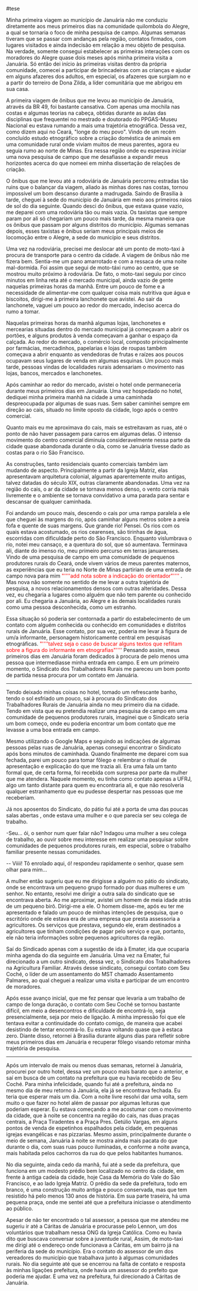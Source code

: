 
#tese 

Minha primeira viagem ao município de Januária não me conduziu diretamente aos meus primeiros dias na comunidade quilombola do Alegre, a qual se tornaria o foco de minha pesquisa de campo. Algumas semanas tiveram que se passar com andanças pela região, contatos firmados, com lugares visitados e ainda indecisão em relação a meu objeto de pesquisa. Na verdade, somente consegui estabelecer as primeiras interações com os moradores do Alegre quase dois meses após minha primeira visita a Januária. Só então dei início às primeiras visitas dentro da própria comunidade, comecei a participar de brincadeiras com as crianças e ajudar em alguns afazeres dos adultos, em especial, os afazeres que surgiam no e a partir do terreiro de Dona Zilda, a líder comunitária que me abrigou em sua casa.

A primeira viagem de ônibus que me levou ao município de Januária, através da BR 49, foi bastante cansativa. Com apenas uma mochila nas costas e  algumas teorias na cabeça, obtidas durante as aulas das disciplinas que frequentei no mestrado e doutorado do PPGAS-Museu Nacional eu estava rumando a mais uma trajetória etnográfica. Dessa vez, como dizem aqui no Ceará, "longe do meu povo". Vindo de um recém concluído estudo etnográfico sobre a criação doméstica de animais em uma comunidade rural onde viviam muitos de meus parentes, agora eu seguia rumo ao norte de Minas.  Era nessa região onde eu esperava iniciar uma nova pesquisa de campo que me desafiasse a expandir meus horizontes acerca do que nomeei em minha dissertação de relações de criação. 

O ônibus que me levou até a rodoviária de Januária percorreu estradas tão ruins que o balançar da viagem, aliado às minhas dores nas costas, tornou impossível um bom descanso durante a madrugada. Saindo de Brasília à tarde, cheguei à sede do município de Januária em meio aos primeiros raios de sol do dia seguinte. Quando desci do ônibus, que estava quase vazio, me deparei com uma rodoviária tão ou mais vazia. Os taxistas que sempre param por ali só chegariam um pouco mais tarde, da mesma maneira que os ônibus que passam por alguns distritos do município. Algumas semanas depois, esses taxistas e ônibus seriam meus principais meios de locomoção entre o Alegre, a sede do município e seus distritos. 

Uma vez na rodoviária, precisei me deslocar até um ponto de moto-taxi à procura de transporte para o centro da cidade. A viagem de ônibus não me fizera bem. Sentia-me um pano amarrotado e com a ressaca de uma noite mal-dormida. Foi assim que segui de moto-táxi rumo ao centro, que se mostrou muito próximo à rodoviária. De fato, o moto-taxi seguiu por cinco minutos em linha reta até o mercado municipal, ainda vazio de gente naquelas primeiras horas da manhã. Entre um pouco de fome e a necessidade de alimentar-me com qualquer coisa mais nutritiva que água e biscoitos, dirigi-me à primeira lanchonete que avistei. Ao sair da lanchonete, vaguei um pouco ao redor do mercado, indeciso acerca do rumo a tomar. 

Naquelas primeiras horas da manhã algumas lojas, lanchonetes e mercearias situadas dentro do mercado municipal já começavam a abrir os portões, e alguns produtos à venda começavam a ganhar o espaço da calçada. Ao redor do mercado, o comércio local, composto principalmente por farmácias, mercadinhos, papelarias e lojas de roupas também começava a abrir enquanto as vendedoras de frutas e raízes aos poucos ocupavam seus lugares de venda em algumas esquinas. Um pouco mais tarde, pessoas vindas de localidades rurais adensariam o movimento nas lojas, bancos, mercados e lanchonetes. 

Após caminhar ao redor do mercado, avistei o hotel onde permaneceria durante meus primeiros dias em Januária. Uma vez hospedado no hotel, dediquei minha primeira manhã na cidade a uma caminhada despreocupada por algumas de suas ruas. Sem saber caminhei sempre em direção ao cais, situado no limite oposto da cidade, logo após o centro comercial. 

Quanto mais eu me aproximava do cais, mais se estreitavam as ruas, até o ponto de não haver passagem para carros em algumas delas. O intenso movimento do centro comercial diminuía consideravelmente nessa parte da cidade quase abandonada durante o dia, como se Januária tivesse dado as costas para o rio São Francisco. 

As construções, tanto residenciais quanto comerciais também iam mudando de aspecto. Principalmente a partir da Igreja Matriz, elas apresentavam arquitetura colonial, algumas aparentemente muito antigas, talvez datadas do século XIX, outras claramente abandonadas. Uma vez na região do cais, o ar da cidade se tornava menos denso, o vento corria mais livremente e o ambiente se tornava convidativo a uma parada para sentar e descansar de qualquer caminhada. 

Foi andando um pouco mais, descendo o cais por uma rampa paralela a ele que cheguei às margens do rio, após caminhar alguns metros sobre a areia fofa e quente de suas margens. Que grande rio! Pensei. Os rios com os quais estava acostumado, os rios cearenses, são tirinhas de água, escorridas com dificuldade perto do São Francisco. Enquanto vislumbrava o rio, notei meu cansaço, e a quentura do sol, que só aumentava. Terminava ali, diante do imenso rio, meu primeiro percurso em terras januarenses. 
Vindo de uma pesquisa de campo em uma comunidade de pequenos produtores rurais do Ceará, onde vivem vários de meus parentes maternos, as experiências que eu teria no Norte de Minas partiriam de uma entrada de campo nova para mim <font color = "red"> "''''add nota sobre a indicação do orientador"'''' </font>. Mas nova não somente no sentido de me levar a outra trajetória de pesquisa, a novos relacionamentos densos com outras alteridades.  Dessa vez, eu chegaria a lugares como alguém que não tem parente ou conhecido por ali. Eu chegaria a Januária, ao Alegre e às demais localidades rurais como uma pessoa desconhecida, como um estranho. 

Essa situação só poderia ser contornada a partir do estabelecimento de um contato com alguém conhecida ou conhecido em comunidades e distritos rurais de Januária. Esse contato, por sua vez, poderia me levar à figura de um/a informante, personagem historicamente central em pesquisas etnográficas. <font color = "red">"''''talvez seja o caso de buscar alguns textos que reflitam sobre a figura do informante em etnografias"'''' </font> Pensando assim, meus primeiros dias em Januária foram dedicados à procura de pelo menos uma pessoa que intermediasse minha entrada em campo. E em um primeiro momento, o Sindicato dos Trabalhadores Rurais me pareceu um bom ponto de partida nessa procura por um contato em Januária.
***
Tendo deixado minhas coisas no hotel, tomado um refrescante banho, tendo o sol esfriado um pouco, sai à procura do Sindicato dos Trabalhadores Rurais de Januária ainda no meu primeiro dia na cidade. Tendo em vista que eu pretendia realizar uma pesquisa de campo em uma comunidade de pequenos produtores rurais, imaginei que o Sindicato seria um bom começo, onde eu poderia encontrar um bom contato que me levasse a uma boa entrada em campo. 

Mesmo utilizando o Google Maps e seguindo as indicações de algumas pessoas pelas ruas de Januária, apenas consegui encontrar o Sindicato após bons minutos de caminhada. Quando finalmente me deparei com sua fechada, parei um pouco para tomar fôlego e relembrar o ritual de apresentação e explicação do que me trazia ali. Era uma fala um tanto formal que, de certa forma, foi recebida com surpresa por parte da mulher que me atendera. Naquele momento, eu tinha como contato apenas a UFRJ, algo um tanto distante para quem eu encontraria ali, e que não resolveria qualquer estranhamento que eu pudesse despertar nas pessoas que me receberiam. 

Já nos aposentos do Sindicato, do pátio fui até a porta de uma das poucas salas abertas , onde estava uma mulher e o que parecia ser seu colega de trabalho. 

-Seu… ói, o senhor num quer falar não? Indagou uma mulher a seu colega de trabalho, ao ouvir sobre meu interesse em realizar uma pesquisar sobre comunidades de pequenos produtores rurais, em especial, sobre o trabalho familiar presente nessas comunidades. 

-- Viiii! Tô enrolado aqui, ó! respondeu rapidamente o senhor, quase sem olhar para mim…

A mulher então sugeriu que eu me dirigisse a alguém no pátio do sindicato, onde se encontrava um pequeno grupo formado por duas mulheres e um senhor. No entanto, resolvi me dirigir a outra sala do sindicato que se encontrava aberta. Ao me aproximar, avistei um homem de meia idade atrás de um pequeno birô. Dirigi-me a ele. O homem disse-me, após eu ter me apresentado e falado um pouco de minhas intenções de pesquisa, que o escritório onde ele estava era de uma empresa que presta assessoria a agricultores. Os serviços que prestava, segundo ele, eram destinados a agricultores que tinham condições de pagar pelo serviço e que, portanto, ele não teria informações sobre pequenos agricultores da região. 

Saí do Sindicado apenas com a sugestão de ida à Emater, ida que ocuparia minha agenda do dia seguinte em Januária. Uma vez na Emater, fui direcionado a um outro sindicato, dessa vez, o Sindicato dos Trabalhadores na Agricultura Familiar. Através desse sindicato, consegui contato com Seu Coché, o líder de um assentamento do MST chamado Assentamento Palmares, ao qual cheguei a realizar uma visita e participar de um encontro de moradores. 

Após esse avanço inicial, que me fez pensar que levaria a um trabalho de campo de longa duração, o contato com Seu Coché se tornou bastante difícil, em meio a desencontros e dificuldade de encontrá-lo, seja presencialmente, seja por meio de ligação. A minha impressão foi que ele tentava evitar a continuidade do contato comigo, de maneira que acabei desistindo de tentar encontrá-lo. Eu estava voltando quase que à estaca zero. Diante disso, retornei à Brasília durante alguns dias para refletir sobre meus primeiros dias em Januária e recuperar fôlego visando retomar minha trajetória de pesquisa.    
***

Após um intervalo de mais ou menos duas semanas, retornei à Januária, procurei por outro hotel, dessa vez um pouco mais barato que o anterior, e saí em busca de um contato na prefeitura que eu havia recebido de Seu Coché. Para minha infelicidade, quando fui até a prefeitura, ainda no mesmo dia de meu retorno à Januária, ela já se encontrava fechada. Eu teria que esperar mais um dia. 
Com a noite livre resolvi dar uma volta, sem muito o que fazer no hotel além de passar por algumas leituras que poderiam esperar. Eu estava começando a me acostumar com o movimento da cidade, que à noite se concentra na região do cais, nas duas praças centrais, a Praça Tiradentes e a Praça Pres. Getúlio Vargas, em alguns pontos de venda de espetinhos espalhados pela cidade, em pequenas igrejas evangélicas e nas pizzarias. Mesmo assim, principalmente durante o meio de semana, Januária à noite se mostra ainda mais pacata do que durante o dia, com suas ruas pouco iluminadas, e conforme a noite avança, mais habitada pelos cachorros da rua do que pelos habitantes humanos. 

No dia seguinte, ainda cedo da manhã, fui até a sede da prefeitura, que funciona em um modesto prédio bem localizado no centro da cidade, em frente à antiga cadeia da cidade, hoje Casa da Memória do Vale do São Francisco, e ao lado Igreja Matriz. O prédio da sede da prefeitura, todo em branco, é uma construção muito antiga e pouco conservada, mas que tem resistido há pelo menos 130 anos de história. Em sua parte traseira, há uma pequena praça, onde me sentei até que a prefeitura iniciasse o atendimento ao público. 

Apesar de não ter encontrado o tal assessor, a pessoa que me atendeu me sugeriu ir até a Cáritas de Januária e procurasse pelo Lennon, um dos voluntários que trabalham nessa ONG da Igreja Católica. Como eu havia dito que buscava conversar  sobre a juventude rural, Assim, de moto-taxi me dirigi até o endereço onde funcionava a Cáritas, em um bairro já na periferia da sede do município. Era o contato do assessor de um dos vereadores do município que trabalhava junto à algumas comunidades rurais. No dia seguinte  até que se encerrou na falta de contato e resposta às minhas ligações prefeitura, onde havia um assessor do prefeito que poderia me ajudar. E uma vez na prefeitura, fui direcionado à Cáritas de Januária.


